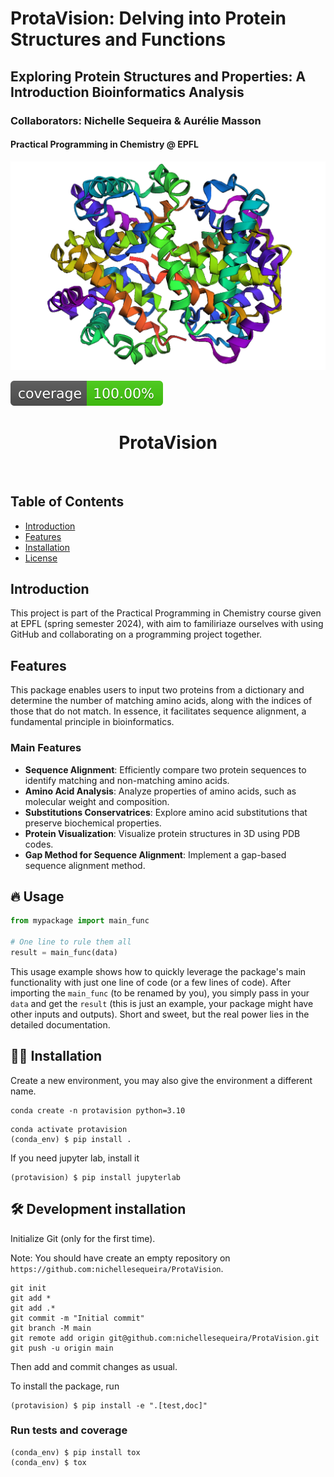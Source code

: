 # ProtaVision: Delving into Protein Structures and Functions
## Exploring Protein Structures and Properties: A Introduction Bioinformatics Analysis
### Collaborators: Nichelle Sequeira & Aurélie Masson
#### Practical Programming in Chemistry @ EPFL
![Project Logo](assets/banner.png)

![Coverage Status](assets/coverage-badge.svg)

<h1 align="center">
ProtaVision
</h1>

<br>


## Table of Contents

- [Introduction](#introduction)
- [Features](#features)
- [Installation](#installation)
- [License](#license)

## Introduction

This project is part of the Practical Programming in Chemistry course given at EPFL (spring semester 2024), with aim to familiriaze ourselves with using GitHub and collaborating on a programming project together.

## Features

This package enables users to input two proteins from a dictionary and determine the number of matching amino acids, along with the indices of those that do not match. In essence, it facilitates sequence alignment, a fundamental principle in bioinformatics. 
### Main Features

- **Sequence Alignment**: Efficiently compare two protein sequences to identify matching and non-matching amino acids.
- **Amino Acid Analysis**: Analyze properties of amino acids, such as molecular weight and composition.
- **Substitutions Conservatrices**: Explore amino acid substitutions that preserve biochemical properties.
- **Protein Visualization**: Visualize protein structures in 3D using PDB codes.
- **Gap Method for Sequence Alignment**: Implement a gap-based sequence alignment method.

## 🔥 Usage

```python
from mypackage import main_func

# One line to rule them all
result = main_func(data)
```

This usage example shows how to quickly leverage the package's main functionality with just one line of code (or a few lines of code). 
After importing the `main_func` (to be renamed by you), you simply pass in your `data` and get the `result` (this is just an example, your package might have other inputs and outputs). 
Short and sweet, but the real power lies in the detailed documentation.

## 👩‍💻 Installation

Create a new environment, you may also give the environment a different name. 

```
conda create -n protavision python=3.10 
```

```
conda activate protavision
(conda_env) $ pip install .
```

If you need jupyter lab, install it 

```
(protavision) $ pip install jupyterlab
```


## 🛠️ Development installation

Initialize Git (only for the first time). 

Note: You should have create an empty repository on `https://github.com:nichellesequeira/ProtaVision`.

```
git init
git add * 
git add .*
git commit -m "Initial commit" 
git branch -M main
git remote add origin git@github.com:nichellesequeira/ProtaVision.git 
git push -u origin main
```

Then add and commit changes as usual. 

To install the package, run

```
(protavision) $ pip install -e ".[test,doc]"
```

### Run tests and coverage

```
(conda_env) $ pip install tox
(conda_env) $ tox
```



